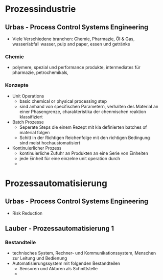 # Prozessindustrie

## Urbas - Process Control Systems Engineering

+ Viele Verschiedene branchen: Chemie, Pharmazie, Öl & Gas, wasser/abfall wasser, pulp and paper, essen und getränke

### Chemie

+ polymere, spezial und performance produkte, intermediates für pharmazie, petrochemikals, 

### Konzepte

+ Unit Operations
  + basic chemical or physical processing step
  + sind anhand von specifischen Parametern, verhalten des Material an einer Phasengrenze, charakteristika der chenmischen reaktion klassifiziert
+ Batch Prozesse
  + Seperate Steps die einem Rezept mit kla definierten batches of material folgen
  + Schitt in der Richtigen Reichenfolge mit den richtigen Bedingung sind meist hochaustomatisiert
+ Kontinuierlicher Prozess
  + kontinuierliche Zufuhr an Produkten an eine Serie von Einheiten
  + jede Einheit für eine einzelne unit operation durch
  + 

# Prozessautomatisierung

## Urbas - Process Control Systems Engineering

+ Risk Reduction

## Lauber - Prozessautomatisierung 1

### Bestandteile

+ technisches System, Rechner- und Kommunikationssystem, Menschen zur Leitung und Bedienung
+ Automatisierungssystem mit folgenden Bestandteilen
  + Sensoren und Aktoren als Schnittstelle
  + 